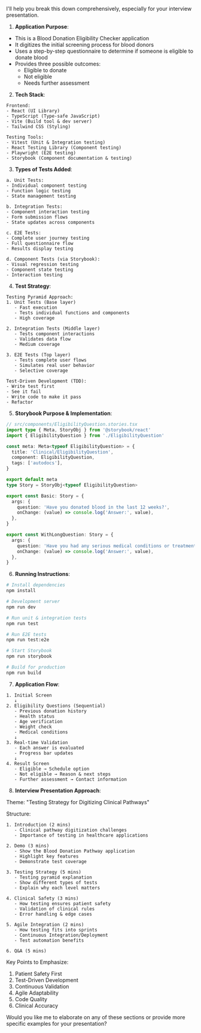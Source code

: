 I'll help you break this down comprehensively, especially for your interview presentation.

1. **Application Purpose**:
- This is a Blood Donation Eligibility Checker application
- It digitizes the initial screening process for blood donors
- Uses a step-by-step questionnaire to determine if someone is eligible to donate blood
- Provides three possible outcomes:
  * Eligible to donate
  * Not eligible
  * Needs further assessment

2. **Tech Stack**:
```
Frontend:
- React (UI Library)
- TypeScript (Type-safe JavaScript)
- Vite (Build tool & dev server)
- Tailwind CSS (Styling)

Testing Tools:
- Vitest (Unit & Integration testing)
- React Testing Library (Component testing)
- Playwright (E2E testing)
- Storybook (Component documentation & testing)
```

3. **Types of Tests Added**:
```
a. Unit Tests:
- Individual component testing
- Function logic testing
- State management testing

b. Integration Tests:
- Component interaction testing
- Form submission flows
- State updates across components

c. E2E Tests:
- Complete user journey testing
- Full questionnaire flow
- Results display testing

d. Component Tests (via Storybook):
- Visual regression testing
- Component state testing
- Interaction testing
```

4. **Test Strategy**:
```
Testing Pyramid Approach:
1. Unit Tests (Base layer)
   - Fast execution
   - Tests individual functions and components
   - High coverage

2. Integration Tests (Middle layer)
   - Tests component interactions
   - Validates data flow
   - Medium coverage

3. E2E Tests (Top layer)
   - Tests complete user flows
   - Simulates real user behavior
   - Selective coverage

Test-Driven Development (TDD):
- Write test first
- See it fail
- Write code to make it pass
- Refactor
```

5. **Storybook Purpose & Implementation**:
```typescript
// src/components/EligibilityQuestion.stories.tsx
import type { Meta, StoryObj } from '@storybook/react'
import { EligibilityQuestion } from './EligibilityQuestion'

const meta: Meta<typeof EligibilityQuestion> = {
  title: 'Clinical/EligibilityQuestion',
  component: EligibilityQuestion,
  tags: ['autodocs'],
}

export default meta
type Story = StoryObj<typeof EligibilityQuestion>

export const Basic: Story = {
  args: {
    question: 'Have you donated blood in the last 12 weeks?',
    onChange: (value) => console.log('Answer:', value),
  },
}

export const WithLongQuestion: Story = {
  args: {
    question: 'Have you had any serious medical conditions or treatments that might affect your eligibility to donate blood?',
    onChange: (value) => console.log('Answer:', value),
  },
}
```

6. **Running Instructions**:
```bash
# Install dependencies
npm install

# Development server
npm run dev

# Run unit & integration tests
npm run test

# Run E2E tests
npm run test:e2e

# Start Storybook
npm run storybook

# Build for production
npm run build
```

7. **Application Flow**:
```
1. Initial Screen
   ↓
2. Eligibility Questions (Sequential)
   - Previous donation history
   - Health status
   - Age verification
   - Weight check
   - Medical conditions
   ↓
3. Real-time Validation
   - Each answer is evaluated
   - Progress bar updates
   ↓
4. Result Screen
   - Eligible → Schedule option
   - Not eligible → Reason & next steps
   - Further assessment → Contact information
```

8. **Interview Presentation Approach**:

Theme: "Testing Strategy for Digitizing Clinical Pathways"

Structure:
```
1. Introduction (2 mins)
   - Clinical pathway digitization challenges
   - Importance of testing in healthcare applications

2. Demo (3 mins)
   - Show the Blood Donation Pathway application
   - Highlight key features
   - Demonstrate test coverage

3. Testing Strategy (5 mins)
   - Testing pyramid explanation
   - Show different types of tests
   - Explain why each level matters

4. Clinical Safety (3 mins)
   - How testing ensures patient safety
   - Validation of clinical rules
   - Error handling & edge cases

5. Agile Integration (2 mins)
   - How testing fits into sprints
   - Continuous Integration/Deployment
   - Test automation benefits

6. Q&A (5 mins)
```

Key Points to Emphasize:
1. Patient Safety First
2. Test-Driven Development
3. Continuous Validation
4. Agile Adaptability
5. Code Quality
6. Clinical Accuracy

Would you like me to elaborate on any of these sections or provide more specific examples for your presentation?
